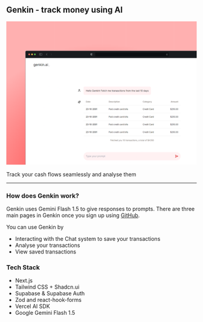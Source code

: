 ## Genkin - track money using AI

![Hero](public/about.png)

<p class="text-center">Track your cash flows seamlessly and analyse them</p>

---

### How does Genkin work?

Genkin uses Gemini Flash 1.5 to give responses to prompts. There are three main pages in Genkin once you sign up using [GitHub](https://github.com/).

You can use Genkin by

- Interacting with the Chat system to save your transactions
- Analyse your transactions
- View saved transactions

### Tech Stack

- Next.js
- Tailwind CSS + Shadcn.ui
- Supabase & Supabase Auth
- Zod and react-hook-forms
- Vercel AI SDK
- Google Gemini Flash 1.5
